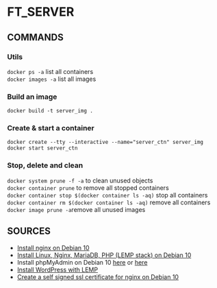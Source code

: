# FT_SERVER

## COMMANDS
### Utils
`docker ps -a` list all containers <br />
`docker images -a` list all images <br />

### Build an image
`docker build -t server_img .`

### Create & start a container
`docker create --tty --interactive --name="server_ctn" server_img` <br />
`docker start server_ctn`

### Stop, delete and clean
`docker system prune -f -a` to clean unused objects <br />
`docker container prune` to remove all stopped containers <br />
`docker container stop $(docker container ls -aq)` stop all containers <br />
`docker container rm $(docker container ls -aq)` remove all containers <br />
`docker image prune -a`remove all unused images <br />

## SOURCES

* [Install nginx on Debian 10](https://www.digitalocean.com/community/tutorials/how-to-install-nginx-on-debian-10) <br />
* [Install Linux, Nginx, MariaDB, PHP (LEMP stack) on Debian 10](https://www.digitalocean.com/community/tutorials/how-to-install-linux-nginx-mariadb-php-lemp-stack-on-debian-10) <br />
* Install phpMyAdmin on Debian 10 [here](https://www.itzgeek.com/how-tos/linux/debian/how-to-install-phpmyadmin-with-nginx-on-debian-10.html) or [here](https://www.digitalocean.com/community/tutorials/how-to-install-phpmyadmin-from-source-debian-10) <br />
* [Install WordPress with LEMP](https://www.digitalocean.com/community/tutorials/how-to-install-wordpress-with-lemp-nginx-mariadb-and-php-on-debian-10) <br />
* [Create a self signed ssl certificate for nginx on Debian 10](https://www.digitalocean.com/community/tutorials/how-to-create-a-self-signed-ssl-certificate-for-nginx-on-debian-10) <br />